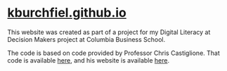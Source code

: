 # [kburchfiel.github.io](https://www.kburchfiel.github.io)

This website was created as part of a project for my Digital Literacy at Decision Makers project at Columbia Business School. 

The code is based on code provided by Professor Chris Castiglione. That code is available [here](https://github.com/castig/castig.github.io), and his website is available [here](https://castig.github.io/).
